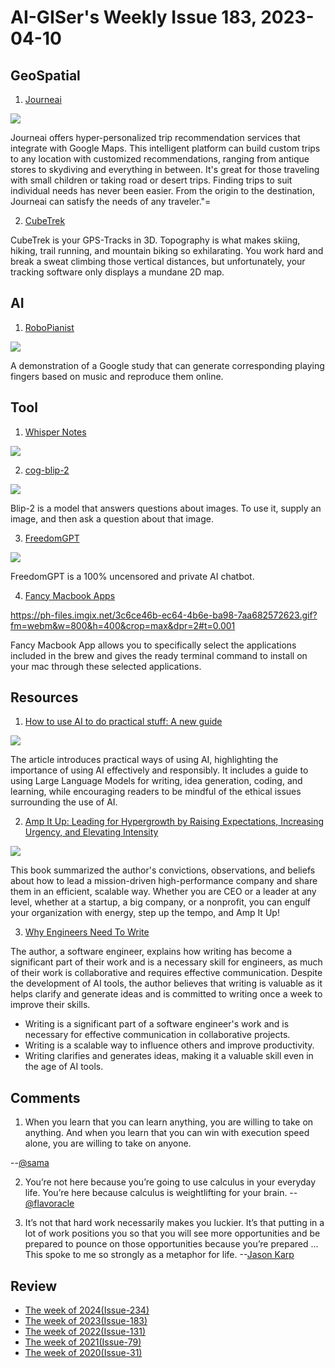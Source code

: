 # AI-GISer's Weekly Issue 183, 2023-04-10

## GeoSpatial

1. [Journeai](https://journeai.com/)

![](https://global-uploads.webflow.com/63da394f359b4be937d13215/640093df9dc3921db91bc7db_63fdfa7c19256b7e2a61757a_journecom_.webp)

Journeai offers hyper-personalized trip recommendation services that integrate with Google Maps. This intelligent platform can build custom trips to any location with customized recommendations, ranging from antique stores to skydiving and everything in between. It's great for those traveling with small children or taking road or desert trips. Finding trips to suit individual needs has never been easier. From the origin to the destination, Journeai can satisfy the needs of any traveler."=

2. [CubeTrek](https://cubetrek.com/static/join.html)

CubeTrek is your GPS-Tracks in 3D. Topography is what makes skiing, hiking, trail running, and mountain biking so exhilarating. You work hard and break a sweat climbing those vertical distances, but unfortunately, your tracking software only displays a mundane 2D map.

## AI

1. [RoboPianist](https://kevinzakka.github.io/robopianist-demo/)

![](https://cdn.beekka.com/blogimg/asset/202304/bg2023040106.webp)

A demonstration of a Google study that can generate corresponding playing fingers based on music and reproduce them online.

## Tool

1. [Whisper Notes](https://apps.apple.com/us/app/whisper-notes/id6447090616?platform=iphone)

![](https://is4-ssl.mzstatic.com/image/thumb/PurpleSource116/v4/b8/d1/53/b8d153eb-457f-17e9-7728-f1d4a3e44737/f99425b0-2c27-456f-954c-dd2d88333b5a_3.jpg/300x0w.webp)

2. [cog-blip-2](https://replicate.com/andreasjansson/blip-2)

![](https://cdn.beekka.com/blogimg/asset/202304/bg2023040102.webp)

Blip-2 is a model that answers questions about images. To use it, supply an image, and then ask a question about that image.

3. [FreedomGPT](https://freedomgpt.com/)

![](https://cdn.beekka.com/blogimg/asset/202304/bg2023040111.webp)

FreedomGPT is a 100% uncensored and private AI chatbot.

4. [Fancy Macbook Apps](https://fancymacbook.app/)

https://ph-files.imgix.net/3c6ce46b-ec64-4b6e-ba98-7aa682572623.gif?fm=webm&w=800&h=400&crop=max&dpr=2#t=0.001

Fancy Macbook App allows you to specifically select the applications included in the brew and gives the ready terminal command to install on your mac through these selected applications.

## Resources

1. [How to use AI to do practical stuff: A new guide](https://www.oneusefulthing.org/p/how-to-use-ai-to-do-practical-stuff)

![](https://substackcdn.com/image/fetch/w_1272,c_limit,f_webp,q_auto:good,fl_progressive:steep/https%3A%2F%2Fsubstack-post-media.s3.amazonaws.com%2Fpublic%2Fimages%2F277a276c-c583-4309-a691-089da69b8f30_1990x1499.png)

The article introduces practical ways of using AI, highlighting the importance of using AI effectively and responsibly. It includes a guide to using Large Language Models for writing, idea generation, coding, and learning, while encouraging readers to be mindful of the ethical issues surrounding the use of AI.

2. [Amp It Up: Leading for Hypergrowth by Raising Expectations, Increasing Urgency, and Elevating Intensity](https://www.summary.com/book-summary/amp-it-up/)

![](https://www.summary.com/wp-content/uploads/2022/06/4416.jpg)

This book summarized the author's convictions, observations, and beliefs about how to lead a mission-driven high-performance company and share them in an efficient, scalable way. Whether you are CEO or a leader at any level, whether at a startup, a big company, or a nonprofit, you can engulf your organization with energy, step up the tempo, and Amp It Up!

3. [Why Engineers Need To Write](https://www.developing.dev/p/why-engineers-need-to-write)

The author, a software engineer, explains how writing has become a significant part of their work and is a necessary skill for engineers, as much of their work is collaborative and requires effective communication. Despite the development of AI tools, the author believes that writing is valuable as it helps clarify and generate ideas and is committed to writing once a week to improve their skills.

- Writing is a significant part of a software engineer's work and is necessary for effective communication in collaborative projects.
- Writing is a scalable way to influence others and improve productivity.
- Writing clarifies and generates ideas, making it a valuable skill even in the age of AI tools.

## Comments

1. When you learn that you can learn anything, you are willing to take on anything. And when you learn that you can win with execution speed alone, you are willing to take on anyone.

--[@sama](https://softwareleadweekly.us6.list-manage.com/track/click?u=1a258e0fefbb23214c59c5a8d&id=5ffca0faeb&e=b1367de9f9)

2. You’re not here because you’re going to use calculus in your everyday life. You’re here because calculus is weightlifting for your brain. --[@flavoracle](https://www.tumblr.com/flavoracle/167150535757/its-sad-how-much-of-what-is-taught-in-school-is)

3. It’s not that hard work necessarily makes you luckier. It’s that putting in a lot of work positions you so that you will see more opportunities and be prepared to pounce on those opportunities because you’re prepared …This spoke to me so strongly as a metaphor for life. --[Jason Karp](https://fs.blog/brain-food/april-9-2023/)

## Review

- [The week of 2024(Issue-234)](../2024/issue-234.md)
- [The week of 2023(Issue-183)](../2023/issue-183.md)
- [The week of 2022(Issue-131)](../2022/issue-131.md)
- [The week of 2021(Issue-79)](../2021/issue-79.md)
- [The week of 2020(Issue-31)](../2020/issue-31.md)
